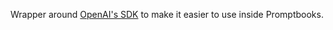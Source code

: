 Wrapper around [OpenAI's SDK](https://www.npmjs.com/package/openai) to make it easier to use inside Promptbooks.

<!-- TODO: [🈷] !!!!!!!!! -->

<!-- TODO: [🍓] !!! Link Simillar wrappers -->
